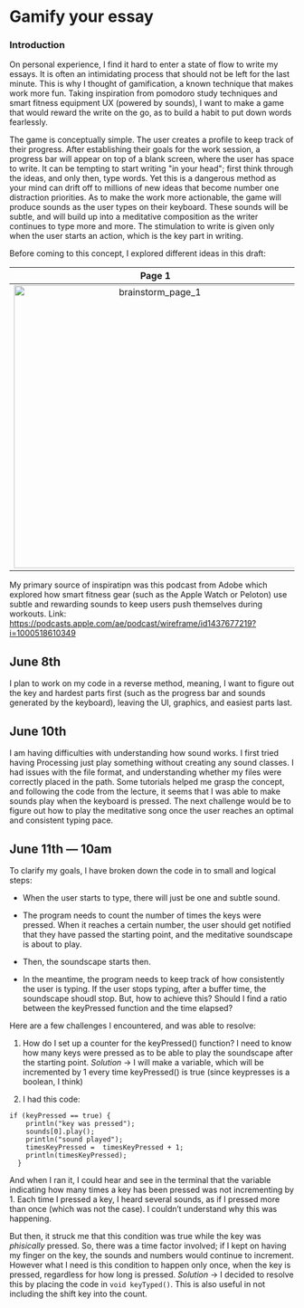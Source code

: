 # Gamify your essay

### Introduction
On personal experience, I find it hard to enter a state of flow to write my essays. It is often an intimidating process that should not be left for the last minute. This is why I thought of gamification, a known technique that makes work more fun. Taking inspiration from pomodoro study techniques and smart fitness equipment UX (powered by sounds), I want to make a game that would reward the write on the go, as to build a habit to put down words fearlessly.


The game is conceptually simple. The user creates a profile to keep track of their progress. After establishing their goals for the work session, a progress bar will appear on top of a blank screen, where the user has space to write. It can be tempting to start writing "in your head"; first think through the ideas, and only then, type words. Yet this is a dangerous method as your mind can drift off to millions of new ideas that become number one distraction priorities. As to make the work more actionable, the game will produce sounds as the user types on their keyboard. These sounds will be subtle, and will build up into a meditative composition as the writer continues to type more and more. The stimulation to write is given only when the user starts an action, which is the key part in writing.


Before coming to this concept, I explored different ideas in this draft:


Page 1             |  Page 2
:-------------------------:|:-------------------------:
<img width="500" alt="brainstorm_page_1" src= https://user-images.githubusercontent.com/61503490/121135297-6c49b300-c845-11eb-8ce4-89cfec66893f.jpg>  |  <img width="500" alt="brainstorm_page_1" src=https://user-images.githubusercontent.com/61503490/121135382-7ec3ec80-c845-11eb-8a51-196d5579b8ce.jpg>





My primary source of inspiratipn was this podcast from Adobe which explored how smart fitness gear (such as the Apple Watch or Peloton) use subtle and rewarding sounds to keep users push themselves during workouts. Link: https://podcasts.apple.com/ae/podcast/wireframe/id1437677219?i=1000518610349 


## June 8th

I plan to work on my code in a reverse method, meaning, I want to figure out the key and hardest parts first (such as the progress bar and sounds generated by the keyboard), leaving the UI, graphics, and easiest parts last.


## June 10th

I am having difficulties with understanding how sound works. I first tried having Processing just play something without creating any sound classes. I had issues with the file format, and understanding whether my files were correctly placed in the path.
Some tutorials helped me grasp the concept, and following the code from the lecture, it seems that I was able to make sounds play when the keyboard is pressed. The next challenge would be to figure out how to play the meditative song once the user reaches an optimal and consistent typing pace.


## June 11th — 10am

To clarify my goals, I have broken down the code in to small and logical steps:

- When the user starts to type, there will just be one and subtle sound.

- The program needs to count the number of times the keys were pressed. When it reaches a certain number, the user should get notified that they have passed the starting point, and the meditative soundscape is about to play.

- Then, the soundscape starts then.

- In the meantime, the program needs to keep track of how consistently the user is typing. If the user stops typing, after a buffer time, the soundscape shoudl stop. But, how to achieve this? Should I find a ratio between the keyPressed function and the time elapsed?

Here are a few challenges I encountered, and was able to resolve:
1. How do I set up a counter for the keyPressed() function? I need to know how many keys were pressed as to be able to play the soundscape after the starting point.
    *Solution* → I will make a variable, which will be incremented by 1 every time keyPressed() is true (since keypresses is a boolean, I think)

2. I had this code:
````
if (keyPressed == true) {
    println("key was pressed");
    sounds[0].play();
    println("sound played");
    timesKeyPressed =  timesKeyPressed + 1;
    println(timesKeyPressed);
  }
````
And when I ran it, I could hear and see in the terminal that the variable indicating how many times a key has been pressed was not incrementing by 1. Each time I pressed a key, I heard several sounds, as if I pressed more than once (which was not the case). I couldn’t understand why this was happening. 

But then, it struck me that this condition was true while the key was _phisically_ pressed. So, there was a time factor involved; if I kept on having my finger on the key, the sounds and numbers would continue to increment. However what I need is this condition to happen only once, when the key is pressed, regardless for how long is pressed.
  *Solution* → I decided to resolve this by placing the code in ````void keyTyped()````. This is also useful in not including the shift key into the count.
